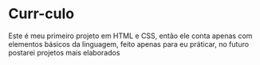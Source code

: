 # Curr-culo
Este é meu primeiro projeto em HTML e CSS, então ele conta apenas com elementos básicos da linguagem, feito apenas para eu práticar, no futuro postarei
projetos mais elaborados
